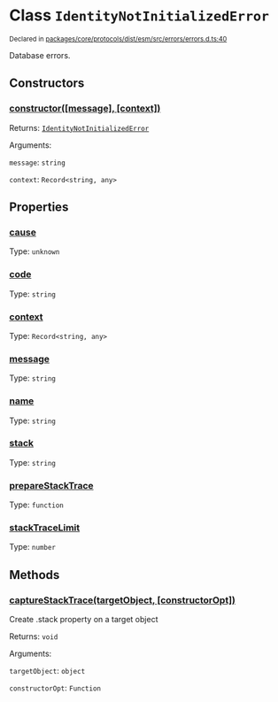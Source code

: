 # Class `IdentityNotInitializedError`
<sub>Declared in [packages/core/protocols/dist/esm/src/errors/errors.d.ts:40]()</sub>


Database errors.

## Constructors
### [constructor(\[message\], \[context\])]()




Returns: <code>[IdentityNotInitializedError](/api/@dxos/client/classes/IdentityNotInitializedError)</code>

Arguments: 

`message`: <code>string</code>

`context`: <code>Record&lt;string, any&gt;</code>



## Properties
### [cause]()
Type: <code>unknown</code>



### [code]()
Type: <code>string</code>



### [context]()
Type: <code>Record&lt;string, any&gt;</code>



### [message]()
Type: <code>string</code>



### [name]()
Type: <code>string</code>



### [stack]()
Type: <code>string</code>



### [prepareStackTrace]()
Type: <code>function</code>



### [stackTraceLimit]()
Type: <code>number</code>




## Methods
### [captureStackTrace(targetObject, \[constructorOpt\])]()


Create .stack property on a target object

Returns: <code>void</code>

Arguments: 

`targetObject`: <code>object</code>

`constructorOpt`: <code>Function</code>


